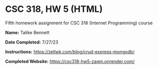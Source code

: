 # CSC 318, HW 5 (HTML)
Fifth homework assignment for CSC 318 (Internet Programming) course

**Name:** Talike Bennett

**Date Completed:** 7/27/23

**Instructions:** https://zellwk.com/blog/crud-express-mongodb/

**Completed Website:** https://csc318-hw5-zaqm.onrender.com/